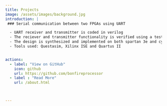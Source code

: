 ```yaml
---
title: Projects
image: /assets/images/background.jpg
introduction: |
 ### Serial communication between two FPGAs using UART

  - UART receiver and transmitter is coded in verilog
  - The reciever and transmitter functionality is verified using a testbench
  - The design is synthesized and implemented on both spartan 3e and cyclone IV FPGA
  - Tools used: Questasim, Xilinx ISE and Quartus II


actions:
  - label: "View on GitHub"
    icon: github
    url: https://github.com/bonfireprocessor
  - label : "Read More" 
    url: /about.html

  

---
```



